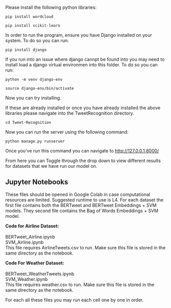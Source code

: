 Please install the following python libraries:

```
pip install wordcloud

pip install scikit-learn
```

In order to run the program, ensure you have Django installed on your system. To do so you can run:

```
pip install django
```
If you run into an issue where django cannpt be found into you may need to install load a django virtual environmen into this folder. To do so you can run:

```
python -m venv django-env

source django-env/bin/activate
```

Now you can try installing. 

If these are already installed or once you have already installed the above libraries please navigate into the TweetRecognition directory.

```
cd Tweet-Recognition
```

Now you can run the server using the following command:

```
python manage.py runserver
```

Once you've run this command you can navigate to http://127.0.0.1:8000/

From here you can Toggle through the drop down to view different results for datasets that we have run our model on. 

## Jupyter Notebooks

These files should be opened in Google Colab in case computational resources are limited. Suggested runtime to use is L4. 
For each dataset the first file contains both the BERTweet and BERTweet Embeddings + SVM models. They second file contains the Bag of Words Embeddings + SVM model.

<b>Code for Airline Dataset:</b><br /><br />
BERTweet_Airline.ipynb<br/>
SVM_Airline.ipynb<br />
This file requires AirlineTweets.csv to run. Make sure this file is stored in the same directory as the notebook.


<b>Code For Weather Dataset:</b><br /><br />
BERTweet_WeatherTweets.ipynb<br/>
SVM_Weather.ipynb<br/>
This file requires weather.csv to run. Make sure this file is stored in the same directory as the notebook.


For each all these files you may run each cell one by one in order.


